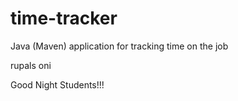 # time-tracker
Java (Maven) application for tracking time on the job

rupals oni

Good Night Students!!!
